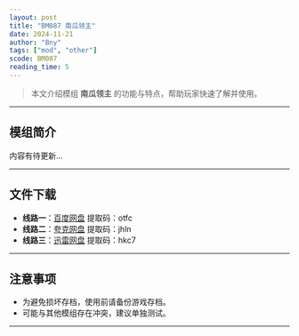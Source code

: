 ```yaml
---
layout: post
title: "BM087 南瓜领主"
date: 2024-11-21
author: "Bny"
tags: ["mod", "other"]
scode: BM087
reading_time: 5
---
```


> 本文介绍模组 **南瓜领主** 的功能与特点，帮助玩家快速了解并使用。

---

## 模组简介

内容有待更新...

---


## 文件下载
- **线路一**：[百度网盘](https://pan.baidu.com/s/1O_4HTQ2lHbsg4Vg7KFN5FA?pwd=otfc)  提取码：otfc  
- **线路二**：[夸克网盘](https://pan.quark.cn/s/b22437150fa8?pwd=jhln)  提取码：jhln  
- **线路三**：[迅雷网盘](https://pan.xunlei.com/s/VOCCbcd-qAcAIIak7HP7ny2VA1?pwd=hkc7)  提取码：hkc7  

---

## 注意事项
- 为避免损坏存档，使用前请备份游戏存档。
- 可能与其他模组存在冲突，建议单独测试。

---

